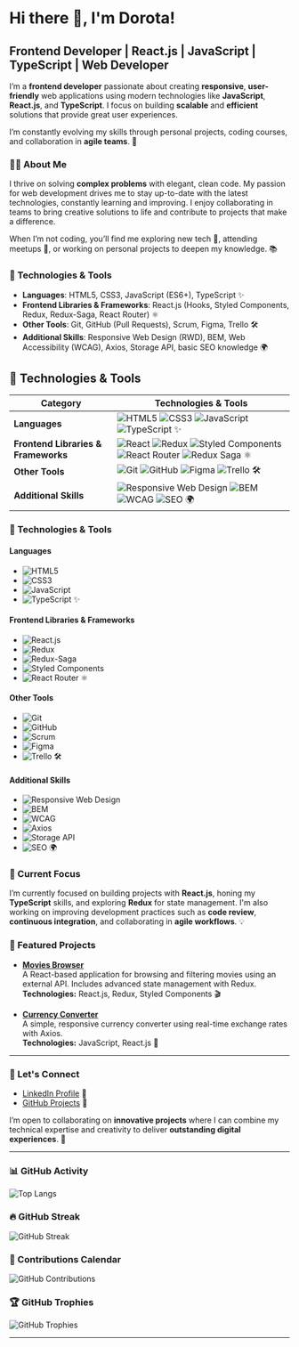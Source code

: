 # Hi there 👋, I'm Dorota! 

## Frontend Developer | React.js | JavaScript | TypeScript | Web Developer

I’m a **frontend developer** passionate about creating **responsive**, **user-friendly** web applications using modern technologies like **JavaScript**, **React.js**, and **TypeScript**. I focus on building **scalable** and **efficient** solutions that provide great user experiences.

I’m constantly evolving my skills through personal projects, coding courses, and collaboration in **agile teams**. 🚀

### 👩‍💻 About Me

I thrive on solving **complex problems** with elegant, clean code. My passion for web development drives me to stay up-to-date with the latest technologies, constantly learning and improving. I enjoy collaborating in teams to bring creative solutions to life and contribute to projects that make a difference. 

When I’m not coding, you’ll find me exploring new tech 🌱, attending meetups 🎤, or working on personal projects to deepen my knowledge. 📚

### 🔧 Technologies & Tools

- **Languages**: HTML5, CSS3, JavaScript (ES6+), TypeScript ✨
- **Frontend Libraries & Frameworks**: React.js (Hooks, Styled Components, Redux, Redux-Saga, React Router) ⚛️
- **Other Tools**: Git, GitHub (Pull Requests), Scrum, Figma, Trello 🛠️
- **Additional Skills**: Responsive Web Design (RWD), BEM, Web Accessibility (WCAG), Axios, Storage API, basic SEO knowledge 🌍

## 🔧 Technologies & Tools

| **Category**             | **Technologies & Tools**                                                                                                                                 |
|--------------------------|---------------------------------------------------------------------------------------------------------------------------------------------------------|
| **Languages**            | ![HTML5](https://img.shields.io/badge/-HTML5-E34F26?logo=html5&logoColor=ffffff) ![CSS3](https://img.shields.io/badge/-CSS3-1572B6?logo=css3&logoColor=ffffff) ![JavaScript](https://img.shields.io/badge/-JavaScript-F7DF1E?logo=javascript&logoColor=black) ![TypeScript](https://img.shields.io/badge/-TypeScript-3178C6?logo=typescript&logoColor=ffffff) ✨                                      |
| **Frontend Libraries & Frameworks** | ![React](https://img.shields.io/badge/-React.js-61DAFB?logo=react&logoColor=black) ![Redux](https://img.shields.io/badge/-Redux-764ABC?logo=redux&logoColor=white) ![Styled Components](https://img.shields.io/badge/-Styled%20Components-DB7093?logo=styled-components&logoColor=white) ![React Router](https://img.shields.io/badge/-React%20Router-CA4245?logo=react-router&logoColor=white) ![Redux Saga](https://img.shields.io/badge/-Redux%20Saga-999999?logo=redux&logoColor=white) ⚛️ |
| **Other Tools**          | ![Git](https://img.shields.io/badge/-Git-F05032?logo=git&logoColor=white) ![GitHub](https://img.shields.io/badge/-GitHub-181717?logo=github&logoColor=white) ![Figma](https://img.shields.io/badge/-Figma-F24E1E?logo=figma&logoColor=white) ![Trello](https://img.shields.io/badge/-Trello-0079BF?logo=trello&logoColor=white) 🛠️                    |
| **Additional Skills**    | ![Responsive Web Design](https://img.shields.io/badge/-RWD-4CAF50?logo=css3&logoColor=white) ![BEM](https://img.shields.io/badge/-BEM-FF3E00?logo=css3&logoColor=white) ![WCAG](https://img.shields.io/badge/-WCAG-2F2F2F?logo=html5&logoColor=white) ![SEO](https://img.shields.io/badge/-SEO-FF9A8B?logo=google&logoColor=black) 🌍 |
### 🔧 Technologies & Tools

#### **Languages**
- ![HTML5](https://img.shields.io/badge/-HTML5-E34F26?logo=html5&logoColor=ffffff)
- ![CSS3](https://img.shields.io/badge/-CSS3-1572B6?logo=css3&logoColor=ffffff)
- ![JavaScript](https://img.shields.io/badge/-JavaScript-F7DF1E?logo=javascript&logoColor=black)
- ![TypeScript](https://img.shields.io/badge/-TypeScript-3178C6?logo=typescript&logoColor=ffffff) ✨

#### **Frontend Libraries & Frameworks**
- ![React.js](https://img.shields.io/badge/-React.js-61DAFB?logo=react&logoColor=black)
- ![Redux](https://img.shields.io/badge/-Redux-764ABC?logo=redux&logoColor=white)
- ![Redux-Saga](https://img.shields.io/badge/-Redux%20Saga-999999?logo=redux&logoColor=white)
- ![Styled Components](https://img.shields.io/badge/-Styled%20Components-DB7093?logo=styled-components&logoColor=white)
- ![React Router](https://img.shields.io/badge/-React%20Router-CA4245?logo=react-router&logoColor=white) ⚛️

#### **Other Tools**
- ![Git](https://img.shields.io/badge/-Git-F05032?logo=git&logoColor=white)
- ![GitHub](https://img.shields.io/badge/-GitHub-181717?logo=github&logoColor=white)
- ![Scrum](https://img.shields.io/badge/-Scrum-2E1B8E?logo=scrum&logoColor=white)
- ![Figma](https://img.shields.io/badge/-Figma-F24E1E?logo=figma&logoColor=white)
- ![Trello](https://img.shields.io/badge/-Trello-0079BF?logo=trello&logoColor=white) 🛠️

#### **Additional Skills**
- ![Responsive Web Design](https://img.shields.io/badge/-RWD-4CAF50?logo=css3&logoColor=white)
- ![BEM](https://img.shields.io/badge/-BEM-FF3E00?logo=css3&logoColor=white)
- ![WCAG](https://img.shields.io/badge/-WCAG-2F2F2F?logo=html5&logoColor=white)
- ![Axios](https://img.shields.io/badge/-Axios-5A29E4?logo=axios&logoColor=white)
- ![Storage API](https://img.shields.io/badge/-Storage%20API-FFB300?logo=google-chrome&logoColor=black)
- ![SEO](https://img.shields.io/badge/-SEO-FF9A8B?logo=google&logoColor=black) 🌍


### 🌱 Current Focus

I’m currently focused on building projects with **React.js**, honing my **TypeScript** skills, and exploring **Redux** for state management. I'm also working on improving development practices such as **code review**, **continuous integration**, and collaborating in **agile workflows**. 💡

### 🌟 Featured Projects

- [**Movies Browser**](https://github.com/Dor-Ka/movies-browser)  
  A React-based application for browsing and filtering movies using an external API. Includes advanced state management with Redux.  
  **Technologies:** React.js, Redux, Styled Components 🎬  

- [**Currency Converter**](https://github.com/Dor-Ka/currency-converter)  
  A simple, responsive currency converter using real-time exchange rates with Axios.  
  **Technologies:** JavaScript, React.js 💱

---

### 🚀 Let's Connect

- [LinkedIn Profile](https://www.linkedin.com/in/d-karpinska/) 💬
- [GitHub Projects](https://github.com/Dor-Ka?tab=repositories) 🌟
<!-- 
- [My Portfolio](link-to-portfolio) 🌍 
-->

I’m open to collaborating on **innovative projects** where I can combine my technical expertise and creativity to deliver **outstanding digital experiences**. 🚀

---

### 📊 GitHub Activity

![Top Langs](https://github-readme-stats.vercel.app/api/top-langs/?username=Dor-Ka&layout=compact&theme=radical)

### 🔥 GitHub Streak

![GitHub Streak](https://github-readme-streak-stats.herokuapp.com/?user=Dor-Ka)

### 📅 Contributions Calendar

![GitHub Contributions](https://github-readme-activity-graph.cyclic.app/graph?username=Dor-Ka)

### 🏆 GitHub Trophies

![GitHub Trophies](https://github-profile-trophy.vercel.app/?username=Dor-Ka&theme=radical&column=3&row=1&no-issues=true&no-stars=true&no-forks=true&no-repositories=true&no-commits=false&no-pull-requests=false&no-reviews=false)


---

<!-- 
### ✨ Fun Fact

I’m always trying to **code** like the [**little rocket emoji** 🚀](https://emojipedia.org/rocket/) and love building **amazing things**!
-->
